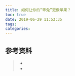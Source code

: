 ```yaml
---
title: 如何让你的“笨兔”更像苹果？
toc: true
date: 2019-06-29 11:53:35
tags:
categories:
---
```






## 参考资料
> - []()
> - []()
